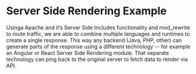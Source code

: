 # Server Side Rendering Example

Usinga Apache and it’s Server Side Includes functionality and mod_rewrite to route traffic, we are able to combine multiple languages and runtimes to create a single response. This way any backend (Java, PHP, other) can generate parts of the response using a different technology -- for example an Angular or React Server Side Rendering module. That separate technology can ping back to the original server to fetch data to render via API.

